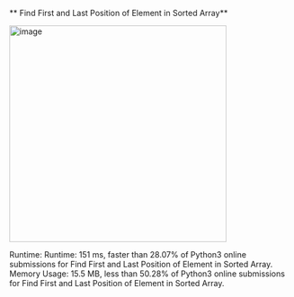 ** Find First and Last Position of Element in Sorted Array**

<img width="386" alt="image" src="https://user-images.githubusercontent.com/25766765/177472163-8bb396da-870e-4d2a-b9f7-9655d102ad2f.png">


Runtime:
Runtime: 151 ms, faster than 28.07% of Python3 online submissions for Find First and Last Position of Element in Sorted Array.
Memory Usage: 15.5 MB, less than 50.28% of Python3 online submissions for Find First and Last Position of Element in Sorted Array.
